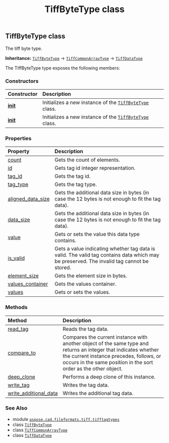 ﻿---
title: TiffByteType class
second_title: Aspose.CAD for Python via .NET API References
description: 
type: docs
weight: 20
url: /aspose.cad.fileformats.tiff.tifftagtypes/tiffbytetype/
is_root: false
---

## TiffByteType class

The tiff byte type.



**Inheritance:** [`TiffByteType`](/cad/python-net/aspose.cad.fileformats.tiff.tifftagtypes/tiffbytetype) → 
[`TiffCommonArrayType`](/cad/python-net/aspose.cad.fileformats.tiff.tifftagtypes/tiffcommonarraytype) → 
[`TiffDataType`](/cad/python-net/aspose.cad.fileformats.tiff/tiffdatatype)



The TiffByteType type exposes the following members:

### Constructors
| Constructor | Description |
| :- | :- |
| [__init__](/cad/python-net/aspose.cad.fileformats.tiff.tifftagtypes/tiffbytetype/__init__/#aspose.cad.fileformats.tiff.enums.TiffTags) | Initializes a new instance of the [`TiffByteType`](/cad/python-net/aspose.cad.fileformats.tiff.tifftagtypes/tiffbytetype) class. |
| [__init__](/cad/python-net/aspose.cad.fileformats.tiff.tifftagtypes/tiffbytetype/__init__/#int) | Initializes a new instance of the [`TiffByteType`](/cad/python-net/aspose.cad.fileformats.tiff.tifftagtypes/tiffbytetype) class. |


### Properties
| Property | Description |
| :- | :- |
| [count](/cad/python-net/aspose.cad.fileformats.tiff.tifftagtypes/tiffbytetype/count) | Gets the count of elements. |
| [id](/cad/python-net/aspose.cad.fileformats.tiff.tifftagtypes/tiffbytetype/id) | Gets tag id integer representation. |
| [tag_id](/cad/python-net/aspose.cad.fileformats.tiff.tifftagtypes/tiffbytetype/tag_id) | Gets the tag id. |
| [tag_type](/cad/python-net/aspose.cad.fileformats.tiff.tifftagtypes/tiffbytetype/tag_type) | Gets the tag type. |
| [aligned_data_size](/cad/python-net/aspose.cad.fileformats.tiff.tifftagtypes/tiffbytetype/aligned_data_size) | Gets the additional data size in bytes (in case the 12 bytes is not enough to fit the tag data). |
| [data_size](/cad/python-net/aspose.cad.fileformats.tiff.tifftagtypes/tiffbytetype/data_size) | Gets the additional data size in bytes (in case the 12 bytes is not enough to fit the tag data). |
| [value](/cad/python-net/aspose.cad.fileformats.tiff.tifftagtypes/tiffbytetype/value) | Gets or sets the value this data type contains. |
| [is_valid](/cad/python-net/aspose.cad.fileformats.tiff.tifftagtypes/tiffbytetype/is_valid) | Gets a value indicating whether tag data is valid. The valid tag contains data which may be preserved. The invalid tag cannot be stored. |
| [element_size](/cad/python-net/aspose.cad.fileformats.tiff.tifftagtypes/tiffbytetype/element_size) | Gets the element size in bytes. |
| [values_container](/cad/python-net/aspose.cad.fileformats.tiff.tifftagtypes/tiffbytetype/values_container) | Gets the values container. |
| [values](/cad/python-net/aspose.cad.fileformats.tiff.tifftagtypes/tiffbytetype/values) | Gets or sets the values. |


### Methods
| Method | Description |
| :- | :- |
| [read_tag](/cad/python-net/aspose.cad.fileformats.tiff.tifftagtypes/tiffbytetype/read_tag/#aspose.cad.fileformats.tiff.filemanagement.TiffStreamReader-int) | Reads the tag data. |
| [compare_to](/cad/python-net/aspose.cad.fileformats.tiff.tifftagtypes/tiffbytetype/compare_to/#any) | Compares the current instance with another object of the same type and returns an integer that indicates whether the current instance precedes, follows, or occurs in the same position in the sort order as the other object. |
| [deep_clone](/cad/python-net/aspose.cad.fileformats.tiff.tifftagtypes/tiffbytetype/deep_clone/#) | Performs a deep clone of this instance. |
| [write_tag](/cad/python-net/aspose.cad.fileformats.tiff.tifftagtypes/tiffbytetype/write_tag/#aspose.cad.fileformats.tiff.filemanagement.TiffStreamWriter-int) | Writes the tag data. |
| [write_additional_data](/cad/python-net/aspose.cad.fileformats.tiff.tifftagtypes/tiffbytetype/write_additional_data/#aspose.cad.fileformats.tiff.filemanagement.TiffStreamWriter) | Writes the additional tag data. |



### See Also
* module [`aspose.cad.fileformats.tiff.tifftagtypes`](..)
* class [`TiffByteType`](/cad/python-net/aspose.cad.fileformats.tiff.tifftagtypes/tiffbytetype)
* class [`TiffCommonArrayType`](/cad/python-net/aspose.cad.fileformats.tiff.tifftagtypes/tiffcommonarraytype)
* class [`TiffDataType`](/cad/python-net/aspose.cad.fileformats.tiff/tiffdatatype)
